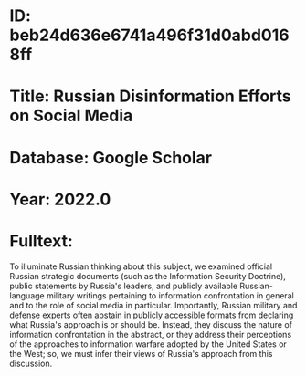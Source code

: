# ID: beb24d636e6741a496f31d0abd0168ff
# Title: Russian Disinformation Efforts on Social Media
# Database: Google Scholar
# Year: 2022.0
# Fulltext:
To illuminate Russian thinking about this subject, we examined official Russian strategic documents (such as the Information Security Doctrine), public statements by Russia's leaders, and publicly available Russian-language military writings pertaining to information confrontation in general and to the role of social media in particular.
Importantly, Russian military and defense experts often abstain in publicly accessible formats from declaring what Russia's approach is or should be.
Instead, they discuss the nature of information confrontation in the abstract, or they address their perceptions of the approaches to information warfare adopted by the United States or the West; so, we must infer their views of Russia's approach from this discussion.